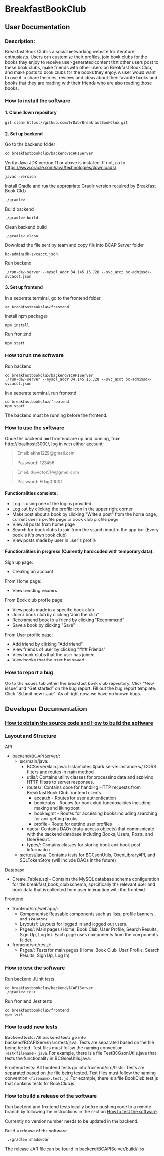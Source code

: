 # BreakfastBookClub

## User Documentation

### Description:

Breakfast Book Club is a social networking website for literature enthusiasts. Users can customize their profiles, join book clubs for the books they enjoy to receive user-generated content that other users post to these book clubs, make friends with other users on Breakfast Book Club, and make posts to book clubs for the books they enjoy. A user would want to use it to share theories, reviews and ideas about their favorite books and books that they are reading with their friends who are also reading those books.



### How to install the software

#### 1. Clone down repository
```
git clone https://github.com/DrDab/BreakfastBookClub.git
```

#### 2. Set up backend

Go to the backend folder
```
cd breakfastbookclub/backend/BCAPIServer
```

Verify Java JDK version 11 or above is installed. If not, go to https://www.oracle.com/java/technologies/downloads/

```
javac -version
```

Install Gradle and run the appropriate Gradle version required by Breakfast Book Club
```
./gradlew
```

Build backend
```
./gradlew build
```

Clean backend build
```
./gradlew clean
```

Download the file sent by team and copy file into BCAPIServer folder
```
bc-adminsdk-svcacct.json
```

Run backend
```
./run-dev-server --mysql_addr 34.145.15.228 --svc_acct bc-adminsdk-svcacct.json
```

#### 3. Set up frontend

In a seperate terminal, go to the frontend folder
```
cd breakfastbookclub/frontend
```
Install npm packages
```
npm install 
```
Run frontend
```
npm start
```


### How to run the software

Run backend
```
cd breakfastbookclub/backend/BCAPIServer
./run-dev-server --mysql_addr 34.145.15.228 --svc_acct bc-adminsdk-svcacct.json
```

In a seperate terminal, run frontend
```
cd breakfastbookclub/frontend
npm start
```

The backend must be running before the frontend.

### How to use the software

Once the backend and frontend are up and running, from http://localhost:3000/, log in with either account: 

<blockquote>
Email: akha1229@gmail.com

Password: 123456
</blockquote>

<blockquote>
Email: duvictor514@gmail.com

Password: F0xg0fl00f
</blockquote>

#### Functionalities complete: 

- Log in using one of the logins provided 
- Log out by clicking the profile icon in the upper right corner
- Make post about a book by clicking "Write a post" from the home page, current user's profile page or book club profile page
- View all posts from home page
- Search for book clubs to join from the search input in the app bar (Every book is it's own book club)
- View posts made by user in user's profile


#### Functionalities in progress (Currently hard coded with temporary data): 

Sign up page:
- Creating an account

From Home page:
- View trending readers

From Book club profile page:
- View posts made in a specific book club
- Join a book club by clicking "Join the club"
- Recommend book to a friend by clicking "Recommend"
- Save a book by clicking "Save"

From User profile page:
- Add friend by clicking "Add friend" 
- View friends of user by clicking "### Friends"
- View book clubs that the user has joined
- View books that the user has saved


### How to report a bug
Go to the issues tab within the breakfast book club repository. Click “New issue” and “Get started” on the bug report. Fill out the bug report template. Click “Submit new issue". As of right now, we have no known bugs.





## Developer Documentation
### [How to obtain the source code and How to build the software](#How-to-install-the-software)

### Layout and Structure
API
- backend/BCAPIServer/: 
    - src/main/java:
        - BCServerMain.java: Instantiates Spark server instance w/ CORS filters and routes in main method.
        - utils/: Contains utility classes for processing data and applying HTTP filters to server responses.
        - routes/: Contains code for handling HTTP requests from Breakfast Book Club frontend clients.
            - accauth - Routes for user authentication
            - bookclubs - Routes for book club functionalities including making and liking post
            - bookmgmt - Routes for accessing books including searching for and getting books
            - profile - Route for getting user profiles 
        - daos/: Contains DAOs (data-access objects) that communicate with the backend database including Books, Users, Posts, and UserResult.
        - types/: Contains classes for storing book and book post information
    - src/test/java/: Contains tests for BCGsonUtils, OpenLibraryAPI, and SQLTokenStore (will include DAOs in the future)


Database

- Create_Tables.sql - Contains the MySQL database schema configuration for the breakfast_book_club schema, specifically the relevant user and book data that is collected from user interaction with the frontend.


Frontend
- frontend/src/webapp/:
    - Components/: Reusable components such as lists, profile banners, and skeletons.
    - Layouts/: Layouts for logged in and logged out users.
    - Pages/: Main pages (Home, Book Club, User Profile, Search Results, Sign Up, Log In). Each page uses components from the components folder.
- frontend/src/tests/:
    - Pages/: Tests for main pages (Home, Book Club, User Profile, Search Results, Sign Up, Log In).


### How to test the software

Run backend JUnit tests
```
cd breakfastbookclub/backend/BCAPIServer
./gradlew test
```

Run frontend Jest tests
```
cd breakfastbookclub/frontend
npm test
```

### How to add new tests

Backend tests:
All backend tests go into backend/BCAPIServer/src/test/java.
Tests are separated based on the file being tested. Test files must follow the naming convention `Test<filename>.java`. For example, there is a file TestBCGsonUtils.java that tests the functionality in BCGsonUtils.java.

Frontend tests:
All frontend tests go into frontend/src/tests.
Tests are separated based on the file being tested. Test files must follow the naming convention `<filename>.test.js`. For example, there is a file BookClub.test.js that contains tests for BookClub.js.


### How to build a release of the software

Run backend and frontend tests locally before pushing code to a remote branch by following the instructions in the section [How to test the software](#How-to-test-the-software).

Currently no version number needs to be updated in the backend.

Build a release of the software
```
 ./gradlew shadowJar
```
The release JAR file can be found in backend/BCAPIServer/build/libs
 


